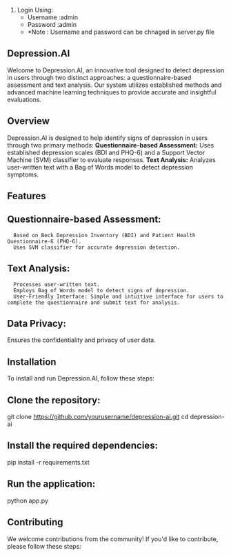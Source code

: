 1. Login Using:
   - Username :admin
   - Password :admin
   - *Note : Username and password can be chnaged in server.py file

## Depression.AI
Welcome to Depression.AI, an innovative tool designed to detect depression in users through two distinct approaches: a questionnaire-based assessment and text analysis. Our system utilizes established methods and advanced machine learning techniques to provide accurate and insightful evaluations.

## Overview
Depression.AI is designed to help identify signs of depression in users through two primary methods:
**Questionnaire-based Assessment:**  Uses established depression scales (BDI and PHQ-6) and a Support Vector Machine (SVM) classifier to evaluate responses.
**Text Analysis:** Analyzes user-written text with a Bag of Words model to detect depression symptoms.

## Features
   ## Questionnaire-based Assessment:
      Based on Beck Depression Inventory (BDI) and Patient Health Questionnaire-6 (PHQ-6).
      Uses SVM classifier for accurate depression detection.
   ## Text Analysis:
      Processes user-written text.
      Employs Bag of Words model to detect signs of depression.
      User-Friendly Interface: Simple and intuitive interface for users to complete the questionnaire and submit text for analysis.

## Data Privacy: 
Ensures the confidentiality and privacy of user data.

## Installation
To install and run Depression.AI, follow these steps:

## Clone the repository:
git clone https://github.com/yourusername/depression-ai.git
cd depression-ai

## Install the required dependencies:
pip install -r requirements.txt

## Run the application:
python app.py

## Contributing
We welcome contributions from the community! If you'd like to contribute, please follow these steps:

